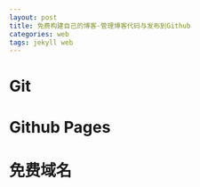 ```yaml
---
layout: post
title: 免费构建自己的博客-管理博客代码与发布到Github
categories: web
tags: jekyll web
---
```


# Git

# Github Pages

# 免费域名

